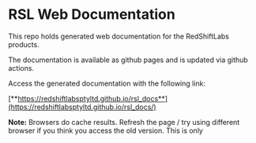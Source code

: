 # RSL Web Documentation

This repo holds generated web documentation for the RedShiftLabs products.

The documentation is available as github pages and is updated via github actions.

Access the generated documentation with the following link:

[**https://redshiftlabsptyltd.github.io/rsl_docs**](https://redshiftlabsptyltd.github.io/rsl_docs/)


**Note:** Browsers do cache results. Refresh the page / try using different browser if 
you think you access the old version. This is only 